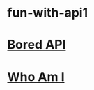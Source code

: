 # fun-with-api1
# <a href="https://0nahid.github.io/fun-with-api1/"> Bored  API </a>
# <a href="https://0nahid.github.io/fun-with-api1/who-am-i"> Who Am I </a>
